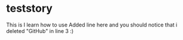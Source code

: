 # teststory

This is I learn how to use 
Added line here 
and you should notice that i deleted "GitHub" in line 3 :) 
